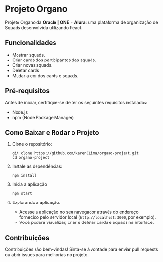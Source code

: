 # Projeto Organo

Projeto Organo da **Oracle | ONE** + **Alura**: uma plataforma de organização de Squads desenvolvida utilizando React.

## Funcionalidades

- Mostrar squads.
- Criar cards dos participantes das squads.
- Criar novas squads.
- Deletar cards
- Mudar a cor dos cards e squads.

## Pré-requisitos

Antes de iniciar, certifique-se de ter os seguintes requisitos instalados:

- Node.js
- npm (Node Package Manager)

## Como Baixar e Rodar o Projeto

1. Clone o repositório:

   ```
   git clone https://github.com/karenCLima/organo-project.git
   cd organo-project
   ```

2. Instale as dependências:

   ```
   npm install
   ```

3. Inicia a aplicação
   ```
   npm start
   ```

5. Explorando a aplicação:

   - Acesse a aplicação no seu navegador através do endereço fornecido pelo servidor local (`http://localhost:3000`, por exemplo).
   - Você poderá visualizar, criar e deletar cards e squads na interface.

## Contribuições

Contribuições são bem-vindas! Sinta-se à vontade para enviar pull requests ou abrir issues para melhorias no projeto.



